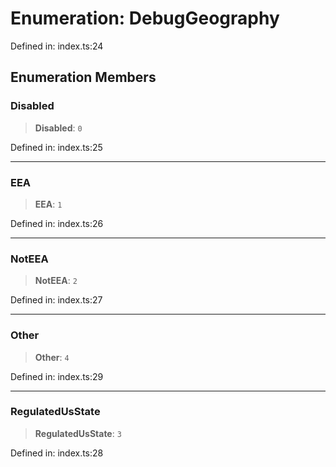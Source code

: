 # Enumeration: DebugGeography

Defined in: index.ts:24

## Enumeration Members

### Disabled

> **Disabled**: `0`

Defined in: index.ts:25

***

### EEA

> **EEA**: `1`

Defined in: index.ts:26

***

### NotEEA

> **NotEEA**: `2`

Defined in: index.ts:27

***

### Other

> **Other**: `4`

Defined in: index.ts:29

***

### RegulatedUsState

> **RegulatedUsState**: `3`

Defined in: index.ts:28
